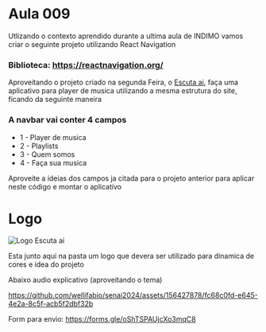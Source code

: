 # Aula 009

Utlizando o contexto aprendido durante a ultima aula de INDIMO vamos criar o seguinte projeto utilizando React Navigation

### Biblioteca: https://reactnavigation.org/

Aproveitando o projeto criado na segunda Feira, o [Escuta ai](https://github.com/wellifabio/senai2024/tree/main/ds/2des/02-pwfe/aula10), faça uma aplicativo para player de musica utilizando a mesma estrutura do site, ficando da seguinte maneira

### A navbar vai conter 4 campos

- 1 - Player de musica
- 2 - Playlists
- 3 - Quem somos
- 4 - Faça sua musica

Aproveite a ideias dos campos ja citada para o projeto anterior para aplicar neste código e montar o aplicativo
# Logo
![Logo Escuta ai](https://github.com/wellifabio/senai2024/assets/156427878/e2c26d12-e829-4cf9-8762-4120b8345abe)

Esta junto aqui na pasta um logo que devera ser utilizado para dinamica de cores e idea do projeto

Abaixo audio explicativo (aproveitando o tema)


https://github.com/wellifabio/senai2024/assets/156427878/fc68c0fd-e645-4e2a-8c5f-acb5f2dbf32b



Form para envio: https://forms.gle/oShTSPAUjcXo3mqC8 
